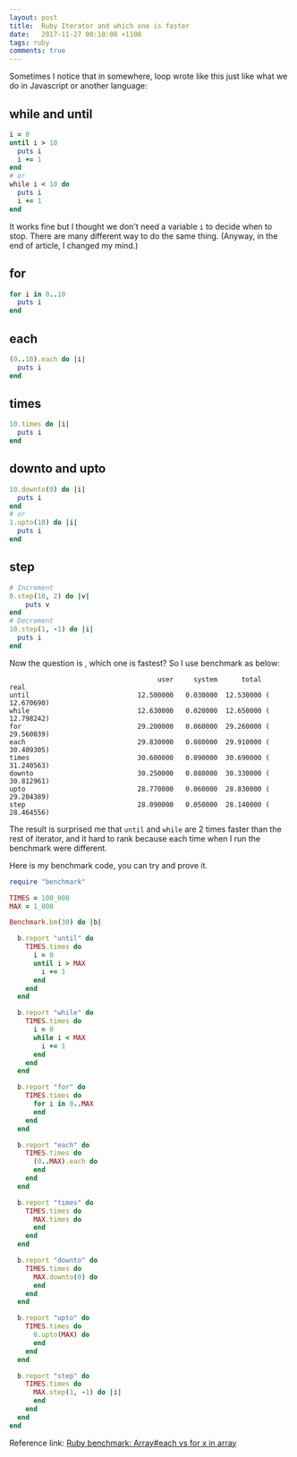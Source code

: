 ```yaml
---
layout: post
title:  Ruby Iterator and which one is faster
date:   2017-11-27 00:10:00 +1100
tags: ruby
comments: true
---
```

Sometimes I notice that in somewhere, loop wrote like this just like what we do in Javascript or another language:

## while and until
```rb
i = 0
until i > 10
  puts i
  i += 1
end
# or
while i < 10 do
  puts i
  i += 1
end
```

It works fine but I thought we don't need a variable `i` to decide when to stop. There are many different way to do the same thing. (Anyway, in the end of article, I changed my mind.)

## for
```rb
for i in 0..10
  puts i
end
```
## each
```rb
(0..10).each do |i|
  puts i
end
```
## times
```rb
10.times do |i|
  puts i
end
```
## downto and upto
```rb
10.downto(0) do |i|
  puts i
end
# or
1.upto(10) do |i|
  puts i
end
```
## step
```rb
# Increment
0.step(10, 2) do |v|
    puts v
end
# Decrement
10.step(1, -1) do |i|
  puts i
end
```

Now the question is , which one is fastest? So I use benchmark as below:
```
                                     user     system      total        real
until                           12.500000   0.030000  12.530000 ( 12.670690)
while                           12.630000   0.020000  12.650000 ( 12.798242)
for                             29.200000   0.060000  29.260000 ( 29.560039)
each                            29.830000   0.080000  29.910000 ( 30.409305)
times                           30.600000   0.090000  30.690000 ( 31.240563)
downto                          30.250000   0.080000  30.330000 ( 30.812961)
upto                            28.770000   0.060000  28.830000 ( 29.204389)
step                            28.090000   0.050000  28.140000 ( 28.464556)
```
The result is surprised me that `until` and `while` are 2 times faster than the rest of iterator, and it hard to rank because each time when I run the benchmark were different.

Here is my benchmark code, you can try and prove it.
```rb
require "benchmark"

TIMES = 100_000
MAX = 1_000

Benchmark.bm(30) do |b|

  b.report "until" do
    TIMES.times do
      i = 0
      until i > MAX
        i += 1
      end
    end
  end

  b.report "while" do
    TIMES.times do
      i = 0
      while i < MAX
        i += 1
      end
    end
  end

  b.report "for" do
    TIMES.times do
      for i in 0..MAX
      end
    end
  end

  b.report "each" do
    TIMES.times do
      (0..MAX).each do
      end
    end
  end

  b.report "times" do
    TIMES.times do
      MAX.times do
      end
    end
  end

  b.report "downto" do
    TIMES.times do
      MAX.downto(0) do
      end
    end
  end

  b.report "upto" do
    TIMES.times do
      0.upto(MAX) do
      end
    end
  end

  b.report "step" do
    TIMES.times do
      MAX.step(1, -1) do |i|
      end
    end
  end
end
```

Reference link:
[Ruby benchmark: Array#each vs for x in array](https://gist.github.com/jodosha/229951)
